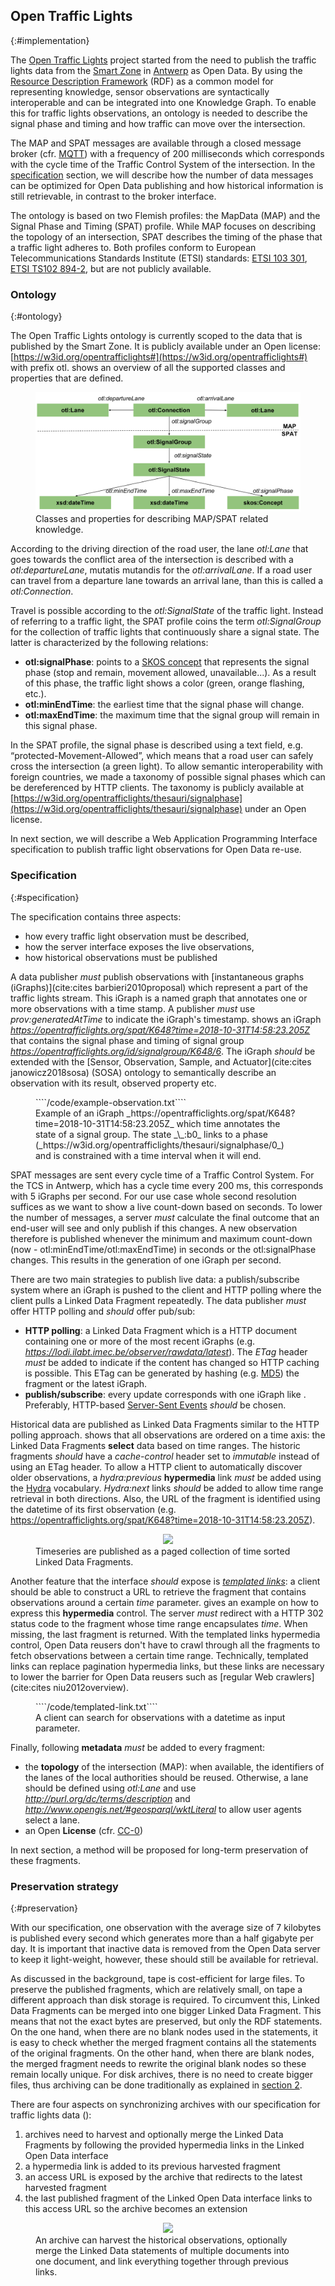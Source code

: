 ## Open Traffic Lights
{:#implementation}

The [Open Traffic Lights](https://opentrafficlights.org) project started from the need to publish the traffic lights data from the [Smart Zone](https://www.imeccityofthings.be/nl/smart-zone) in [Antwerp](https://www.openstreetmap.org/#map=19/51.21205/4.39717) as Open Data. By using the [Resource Description Framework]() (RDF) as a common model for representing knowledge, sensor observations are syntactically interoperable and can be integrated into one Knowledge Graph. To enable this for traffic lights observations, an ontology is needed to describe the signal phase and timing and how traffic can move over the intersection.

The MAP and SPAT messages are available through a closed message broker (cfr. [MQTT](https://mosquitto.org/)) with a frequency of 200 milliseconds which corresponds with the cycle time of the Traffic Control System of the intersection. In the [specification](#Specification) section, we will describe how the number of data messages can be optimized for Open Data publishing and how historical information is still retrievable, in contrast to the broker interface.

The ontology is based on two Flemish profiles: the MapData (MAP) and the Signal Phase and Timing (SPAT) profile. While MAP focuses on describing the topology of an intersection, SPAT describes the timing of the phase that a traffic light adheres to. Both profiles conform to European Telecommunications Standards Institute (ETSI) standards: [ETSI 103 301](https://www.etsi.org/deliver/etsi_ts/103300_103399/103301/01.01.01_60/ts_103301v010101p.pdf), [ETSI TS102 894-2](https://www.etsi.org/deliver/etsi_ts/102800_102899/10289402/01.01.01_60/ts_10289402v010101p.pdf), but are not publicly available.

### Ontology
 {:#ontology}

The Open Traffic Lights ontology is currently scoped to the data that is published by the Smart Zone. It is publicly available under an Open license: [https://w3id.org/opentrafficlights#](https://w3id.org/opentrafficlights#) with prefix otl. [](#otl-ontology) shows an overview of all the supported classes and properties that are defined.

<figure id="otl-ontology">
<center>
<img src="img/otl-ontology.svg">
</center>
<figcaption markdown="block">
Classes and properties for describing MAP/SPAT related knowledge.
</figcaption>
</figure>

According to the driving direction of the road user, the lane _otl:Lane_ that goes towards the conflict area of the intersection is described with a _otl:departureLane_, mutatis mutandis for the _otl:arrivalLane_. If a road user can travel from a departure lane towards an arrival lane, than this is called a _otl:Connection_. 

Travel is possible according to the _otl:SignalState_ of the traffic light. Instead of referring to a traffic light, the SPAT profile coins the term _otl:SignalGroup_ for the collection of traffic lights that continuously share a signal state. The latter is characterized by the following relations:

* **otl:signalPhase**: points to a [SKOS concept](http://www.w3.org/2004/02/skos/core#Concept) that represents the signal phase (stop and remain, movement allowed, unavailable...). As a result of this phase, the traffic light shows a color (green, orange flashing, etc.).
* **otl:minEndTime**: the earliest time that the signal phase will change. 
* **otl:maxEndTime**: the maximum time that the signal group will remain in this signal phase.

In the SPAT profile, the signal phase is described using a text field, e.g. “protected-Movement-Allowed”, which means that a road user can safely cross the intersection (a green light). To allow semantic interoperability with foreign countries, we made a taxonomy of possible signal phases which can be dereferenced by HTTP clients. The taxonomy is publicly available at [https://w3id.org/opentrafficlights/thesauri/signalphase](https://w3id.org/opentrafficlights/thesauri/signalphase) under an Open license.

In next section, we will describe a Web Application Programming Interface specification to publish traffic light observations for Open Data re-use. 

### Specification
{:#specification}

The specification contains three aspects:

* how every traffic light observation must be described,
* how the server interface exposes the live observations,
* how historical observations must be published

A data publisher _must_ publish observations with [instantaneous graphs (iGraphs)](cite:cites barbieri2010proposal) which represent a part of the traffic lights stream. This iGraph is a named graph that annotates one or more observations with a time stamp. A publisher _must_ use _prov:generatedAtTime_ to indicate the iGraph's timestamp.
[](#example-observation) shows an iGraph *https://opentrafficlights.org/spat/K648?time=2018-10-31T14:58:23.205Z* that contains the signal phase and timing of signal group *https://opentrafficlights.org/id/signalgroup/K648/6*.
The iGraph _should_ be extended with the [Sensor, Observation, Sample, and Actuator](cite:cites janowicz2018sosa) (SOSA) ontology to semantically describe  an observation with its result, observed property etc.

<figure id="example-observation" class="">
````/code/example-observation.txt````
<figcaption markdown="block">
Example of an iGraph _https://opentrafficlights.org/spat/K648?time=2018-10-31T14:58:23.205Z_ which time annotates the state of a signal group. The state _\_:b0_ links to a phase (_https://w3id.org/opentrafficlights/thesauri/signalphase/0_) and is constrained with a time interval when it will end.
</figcaption>
</figure>

SPAT messages are sent every cycle time of a Traffic Control System. For the TCS in Antwerp, which has a cycle time every 200 ms, this corresponds with 5 iGraphs per second. For our use case whole second resolution suffices as we want to show a live count-down based on seconds. To lower the number of messages, a server _must_ calculate the final outcome that an end-user will see and only publish if this changes. A new observation therefore is published whenever the minimum and maximum count-down (now - otl:minEndTime/otl:maxEndTime) in seconds or the otl:signalPhase changes. This results in the generation of one iGraph per second.

There are two main strategies to publish live data: a publish/subscribe system where an iGraph is pushed to the client and HTTP polling where the client pulls a Linked Data Fragment repeatedly. 
The data publisher _must_ offer HTTP polling and _should_ offer pub/sub:

* **HTTP polling**: a Linked Data Fragment which is a HTTP document containing one or more of the most recent iGraphs (e.g. _https://lodi.ilabt.imec.be/observer/rawdata/latest_). The _ETag_ header _must_ be added to indicate if the content has changed so HTTP caching is possible. This ETag can be generated by hashing (e.g. <a href="https://en.wikipedia.org/wiki/MD5">MD5</a>) the fragment or the latest iGraph.
* **publish/subscribe**: every update corresponds with one iGraph like [](#example-observation). Preferably, HTTP-based [Server-Sent Events](https://developer.mozilla.org/en-US/docs/Web/API/Server-sent_events/Using_server-sent_events) _should_ be chosen.

Historical data are published as Linked Data Fragments similar to the HTTP polling approach. [](#timeseries) shows that all observations are ordered on a time axis: the Linked Data Fragments **select** data based on time ranges. The historic fragments _should_ have a _cache-control_ header set to *immutable* instead of using an ETag header. To allow a HTTP client to automatically discover older observations, a _hydra:previous_ **hypermedia** link _must_ be added using the [Hydra](https://www.hydra-cg.com/spec/latest/core/) vocabulary. _Hydra:next_ links _should_ be added to allow time range retrieval in both directions. Also, the URL of the fragment is identified using the datetime of its first observation (e.g. https://opentrafficlights.org/spat/K648?time=2018-10-31T14:58:23.205Z).

<figure id="timeseries">
<center>
<img src="img/timeseries.svg">
</center>
<figcaption markdown="block">
Timeseries are published as a paged collection of time sorted Linked Data Fragments. 
</figcaption>
</figure>

Another feature that the interface _should_ expose is *[templated links](https://www.hydra-cg.com/spec/latest/core/#templated-links)*: a client should be able to construct a URL to retrieve the fragment that contains observations around a certain *time* parameter. [](#templated-link) gives an example on how to express this **hypermedia** control. The server _must_ redirect with a HTTP 302 status code to the fragment whose time range encapsulates *time*. When missing, the last fragment is returned.
With the templated links hypermedia control, Open Data reusers don't have to crawl through all the fragments to fetch observations between a certain time range. Technically, templated links can replace pagination hypermedia links, but these links are necessary to lower the barrier for Open Data reusers such as [regular Web crawlers](cite:cites niu2012overview).

<figure id="templated-link" class="">
````/code/templated-link.txt````
<figcaption markdown="block">
A client can search for observations with a datetime as input parameter.
</figcaption>
</figure>

Finally, following **metadata** _must_ be added to every fragment:

* the **topology** of the intersection (MAP): when available, the identifiers of the lanes of the local authorities should be reused. Otherwise, a lane should be defined using _otl:Lane_ and use _http://purl.org/dc/terms/description_ and _http://www.opengis.net/#geosparql/wktLiteral_ to allow user agents select a lane.
* an Open **License** (cfr. [CC-0](https://creativecommons.org/publicdomain/zero/1.0/))

In next section, a method will be proposed for long-term preservation of these fragments.

### Preservation strategy
{:#preservation}

With our specification, one observation with the average size of 7 kilobytes is published every second which generates more than a half gigabyte per day. It is important that inactive data is removed from the Open Data server to keep it light-weight, however, these should still be available for retrieval. 

As discussed in the background, tape is cost-efficient for large files. To preserve the published fragments, which are relatively small, on tape a different approach than disk storage is required. To circumvent this, Linked Data Fragments can be merged into one bigger Linked Data Fragment. This means that not the exact bytes are preserved, but only the RDF statements. On the one hand, when there are no blank nodes used in the statements, it is easy to check whether the merged fragment contains all the statements of the original fragments. On the other hand, when there are blank nodes, the merged fragment needs to rewrite the original blank nodes so these remain locally unique. For disk archives, there is no need to create bigger files, thus archiving can be done traditionally as explained in [section 2](#background).

There are four aspects on synchronizing archives with our specification for traffic lights data ([](#timeseries-archive)):

 1. archives need to harvest and optionally merge the Linked Data Fragments by following the provided hypermedia links in the Linked Open Data interface
 2. a hypermedia link is added to its previous harvested fragment
 3. an access URL is exposed by the archive that redirects to the latest harvested fragment
 4. the last published fragment of the Linked Open Data interface links to this access URL so the archive becomes an extension

<figure id="timeseries-archive">
<center>
<img src="img/timeseries-archive.svg">
</center>
<figcaption markdown="block">
An archive can harvest the historical observations, optionally merge the Linked Data statements of multiple documents into one document, and link everything together through previous links.
</figcaption>
</figure>



